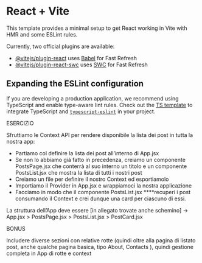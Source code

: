 # React + Vite

This template provides a minimal setup to get React working in Vite with HMR and some ESLint rules.

Currently, two official plugins are available:

- [@vitejs/plugin-react](https://github.com/vitejs/vite-plugin-react/blob/main/packages/plugin-react/README.md) uses [Babel](https://babeljs.io/) for Fast Refresh
- [@vitejs/plugin-react-swc](https://github.com/vitejs/vite-plugin-react-swc) uses [SWC](https://swc.rs/) for Fast Refresh

## Expanding the ESLint configuration

If you are developing a production application, we recommend using TypeScript and enable type-aware lint rules. Check out the [TS template](https://github.com/vitejs/vite/tree/main/packages/create-vite/template-react-ts) to integrate TypeScript and [`typescript-eslint`](https://typescript-eslint.io) in your project.


ESERCIZIO

Sfruttiamo le Context API per rendere disponibile la lista dei post in tutta la nostra app:
- Partiamo col definire la lista dei post all’interno di App.jsx
- Se non lo abbiamo già fatto in precedenza, creiamo un componente PostsPage.jsx che conterrà al suo interno un titolo e un componente PostsList.jsx che mostra la lista di tutti i nostri post
- Creiamo un file per definire il nostro Context ed esportiamolo
- Importiamo il Provider in App.jsx e wrappiamoci la nostra applicazione
- Facciamo in modo che il componente PostsList.jsx ****recuperi i post consumando il Context e crei dunque una card per ciascuno di essi.

La struttura dell’App deve essere [in allegato trovate anche schemino] -> App.jsx > PostsPage.jsx > PostsList.jsx > PostCard.jsx

BONUS

Includere diverse sezioni con relative rotte (quindi oltre alla pagina di listato post, anche qualche pagina basica, tipo About, Contacts ), quindi gestione completa in App di rotte e context